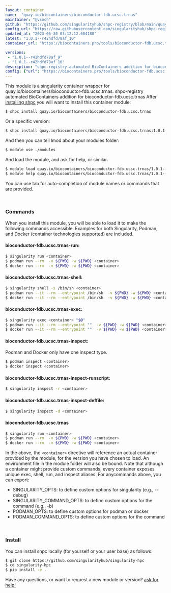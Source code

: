 ```yaml
---
layout: container
name:  "quay.io/biocontainers/bioconductor-fdb.ucsc.trnas"
maintainer: "@vsoch"
github: "https://github.com/singularityhub/shpc-registry/blob/main/quay.io/biocontainers/bioconductor-fdb.ucsc.trnas/container.yaml"
config_url: "https://raw.githubusercontent.com/singularityhub/shpc-registry/main/quay.io/biocontainers/bioconductor-fdb.ucsc.trnas/container.yaml"
updated_at: "2023-05-30 03:12:12.684188"
latest: "1.0.1--r42hdfd78af_10"
container_url: "https://biocontainers.pro/tools/bioconductor-fdb.ucsc.trnas"

versions:
 - "1.0.1--r41hdfd78af_9"
 - "1.0.1--r42hdfd78af_10"
description: "shpc-registry automated BioContainers addition for bioconductor-fdb.ucsc.trnas"
config: {"url": "https://biocontainers.pro/tools/bioconductor-fdb.ucsc.trnas", "maintainer": "@vsoch", "description": "shpc-registry automated BioContainers addition for bioconductor-fdb.ucsc.trnas", "latest": {"1.0.1--r42hdfd78af_10": "sha256:7d413ca44e00c55ab3f786581bb560e0550aadd2e7cc145ba89d8667343b0ffd"}, "tags": {"1.0.1--r41hdfd78af_9": "sha256:78f1ad565ff78166c336a43a03df41516e941ab2d5aca1de3112ca0c58b73828", "1.0.1--r42hdfd78af_10": "sha256:7d413ca44e00c55ab3f786581bb560e0550aadd2e7cc145ba89d8667343b0ffd"}, "docker": "quay.io/biocontainers/bioconductor-fdb.ucsc.trnas"}
---
```


This module is a singularity container wrapper for quay.io/biocontainers/bioconductor-fdb.ucsc.trnas.
shpc-registry automated BioContainers addition for bioconductor-fdb.ucsc.trnas
After [installing shpc](#install) you will want to install this container module:


```bash
$ shpc install quay.io/biocontainers/bioconductor-fdb.ucsc.trnas
```

Or a specific version:

```bash
$ shpc install quay.io/biocontainers/bioconductor-fdb.ucsc.trnas:1.0.1--r42hdfd78af_10
```

And then you can tell lmod about your modules folder:

```bash
$ module use ./modules
```

And load the module, and ask for help, or similar.

```bash
$ module load quay.io/biocontainers/bioconductor-fdb.ucsc.trnas/1.0.1--r42hdfd78af_10
$ module help quay.io/biocontainers/bioconductor-fdb.ucsc.trnas/1.0.1--r42hdfd78af_10
```

You can use tab for auto-completion of module names or commands that are provided.

<br>

### Commands

When you install this module, you will be able to load it to make the following commands accessible.
Examples for both Singularity, Podman, and Docker (container technologies supported) are included.

#### bioconductor-fdb.ucsc.trnas-run:

```bash
$ singularity run <container>
$ podman run --rm  -v ${PWD} -w ${PWD} <container>
$ docker run --rm  -v ${PWD} -w ${PWD} <container>
```

#### bioconductor-fdb.ucsc.trnas-shell:

```bash
$ singularity shell -s /bin/sh <container>
$ podman run --it --rm --entrypoint /bin/sh  -v ${PWD} -w ${PWD} <container>
$ docker run --it --rm --entrypoint /bin/sh  -v ${PWD} -w ${PWD} <container>
```

#### bioconductor-fdb.ucsc.trnas-exec:

```bash
$ singularity exec <container> "$@"
$ podman run --it --rm --entrypoint ""  -v ${PWD} -w ${PWD} <container> "$@"
$ docker run --it --rm --entrypoint ""  -v ${PWD} -w ${PWD} <container> "$@"
```

#### bioconductor-fdb.ucsc.trnas-inspect:

Podman and Docker only have one inspect type.

```bash
$ podman inspect <container>
$ docker inspect <container>
```

#### bioconductor-fdb.ucsc.trnas-inspect-runscript:

```bash
$ singularity inspect -r <container>
```

#### bioconductor-fdb.ucsc.trnas-inspect-deffile:

```bash
$ singularity inspect -d <container>
```



#### bioconductor-fdb.ucsc.trnas

```bash
$ singularity run <container>
$ podman run --rm  -v ${PWD} -w ${PWD} <container>
$ docker run --rm  -v ${PWD} -w ${PWD} <container>
```


In the above, the `<container>` directive will reference an actual container provided
by the module, for the version you have chosen to load. An environment file in the
module folder will also be bound. Note that although a container
might provide custom commands, every container exposes unique exec, shell, run, and
inspect aliases. For anycommands above, you can export:

 - SINGULARITY_OPTS: to define custom options for singularity (e.g., --debug)
 - SINGULARITY_COMMAND_OPTS: to define custom options for the command (e.g., -b)
 - PODMAN_OPTS: to define custom options for podman or docker
 - PODMAN_COMMAND_OPTS: to define custom options for the command

<br>

### Install

You can install shpc locally (for yourself or your user base) as follows:

```bash
$ git clone https://github.com/singularityhub/singularity-hpc
$ cd singularity-hpc
$ pip install -e .
```

Have any questions, or want to request a new module or version? [ask for help!](https://github.com/singularityhub/singularity-hpc/issues)